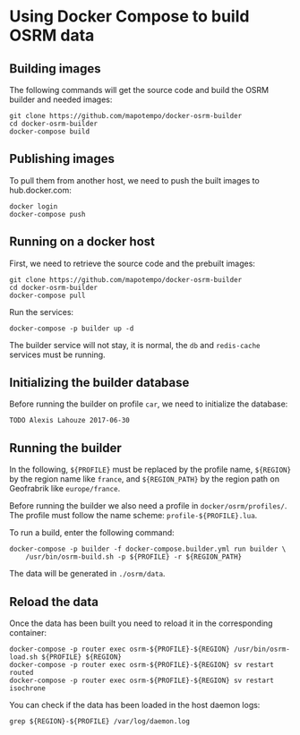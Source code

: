 Using Docker Compose to build OSRM data
=======================================

Building images
---------------

The following commands will get the source code and build the OSRM builder
and needed images:

    git clone https://github.com/mapotempo/docker-osrm-builder
    cd docker-osrm-builder
    docker-compose build

Publishing images
-----------------

To pull them from another host, we need to push the built images to
hub.docker.com:

    docker login
    docker-compose push

Running on a docker host
------------------------

First, we need to retrieve the source code and the prebuilt images:

    git clone https://github.com/mapotempo/docker-osrm-builder
    cd docker-osrm-builder
    docker-compose pull

Run the services:

    docker-compose -p builder up -d

The builder service will not stay, it is normal, the `db` and `redis-cache`
services must be running.

Initializing the builder database
---------------------------------

Before running the builder on profile `car`, we need to initialize the
database:

    TODO Alexis Lahouze 2017-06-30 

Running the builder
-------------------

In the following, `${PROFILE}` must be replaced by the profile name,
`${REGION}` by the region name like `france`, and `${REGION_PATH}` by the
region path on Geofrabrik like `europe/france`.

Before running the builder we also need a profile in `docker/osrm/profiles/`.
The profile must follow the name scheme: `profile-${PROFILE}.lua`.

To run a build, enter the following command:

    docker-compose -p builder -f docker-compose.builder.yml run builder \
        /usr/bin/osrm-build.sh -p ${PROFILE} -r ${REGION_PATH}

The data will be generated in `./osrm/data`.

Reload the data
---------------

Once the data has been built you need to reload it in the corresponding
container:

    docker-compose -p router exec osrm-${PROFILE}-${REGION} /usr/bin/osrm-load.sh ${PROFILE} ${REGION}
    docker-compose -p router exec osrm-${PROFILE}-${REGION} sv restart routed
    docker-compose -p router exec osrm-${PROFILE}-${REGION} sv restart isochrone

You can check if the data has been loaded in the host daemon logs:

    grep ${REGION}-${PROFILE} /var/log/daemon.log

